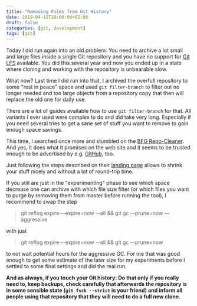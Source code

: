 ```yaml
---
title: "Removing Files from Git History"
date: 2019-04-15T20:00:00+02:00
draft: false
categories: [git, development]
tags: [git]
---
```


Today I did run again into an old problem:
You need to archive a lot small and large files inside a single Git repository and you have no support for [Git LFS](https://git-lfs.github.com/) available.
You did this several year and now you ended up in a state where cloning and working with the repository is unbearable slow.

What now? Last time I did run into that, I archived the overfull repository to some "rest in peace" space and used `git filter-branch` to filter out no longer needed and too large objects from a repository copy that then will replace the old one for daily use.

There are a lot of guides available how to use `git filter-branch` for that.
All variants I ever used were complex to do and did take very long.
Especially if you need several tries to get a sane set of stuff you want to remove to gain enough space savings.

This time, I searched once more and stumbled on the [BFG Repo-Cleaner](https://rtyley.github.io/bfg-repo-cleaner/).
And yes, it does what it promises on the web site and it seems to be trusted enough to be advertised by e.g. [GitHub](https://help.github.com/en/articles/removing-sensitive-data-from-a-repository), too.

Just following the steps described on their [landing page](https://rtyley.github.io/bfg-repo-cleaner/) allows to shrink your stuff nicely and without a lot of round-trip time.

If you still are just in the "experimenting" phase to see which space decrease one can archive with which file size filter (or which files you want to purge by removing them from master before running the tool), I recommend to swap the step

> git reflog expire --expire=now --all && git gc --prune=now --aggressive

with just

> git reflog expire --expire=now --all && git gc --prune=now

to not wait potential hours for the aggressive GC.
For me that was good enough to get some estimate of the later size for my experiments before I settled to some final settings and did the real run.

**And as always, if you touch your Git history: Do that only if you really need to, keep backups, check carefully that afterwards the repository is in some sensible state (`git fsck --strict` is your friend) and inform all people using that repository that they will need to do a full new clone.**
